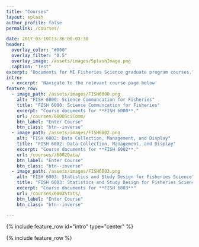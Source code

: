 ```yaml
---
title: "Courses"
layout: splash
author_profile: false
permalink: /courses/

date: 2017-03-10T13:36:00-03:30
header:
  overlay_color: "#000"
  overlay_filter: "0.5"
  overlay_image: /assets/images/SplashImage.png
  caption: "Test"
excerpt: "Documents for MI Fisheries Science graduate program courses."
intro: 
  - excerpt: 'Navigate to the relevant course page below'
feature_row:
  - image_path: /assets/images/FISH6000.png
    alt: "FISH 6000: Science Communcation for Fisheries"
    title: "FISH 6000: Science Communcation for Fisheries"
    excerpt: "Course documents for **FISH 6000**."
    url: /courses/6000SciComm/
    btn_label: "Enter Course"
    btn_class: "btn--inverse"
  - image_path: /assets/images/FISH6002.png
    alt: "FISH 6002: Data Collection, Management, and Display"
    title: "FISH 6002: Data Collection, Management, and Display"
    excerpt: "Course documents for **FISH 6002**."
    url: /courses//6002Data/
    btn_label: "Enter Course"
    btn_class: "btn--inverse"
  - image_path: /assets/images/FISH6003.png
    alt: "FISH 6003: Statistics and Study Design for Fisheries Science"
    title: "FISH 6003: Statistics and Study Design for Fisheries Science"
    excerpt: "Course documents for **FISH 6003**"
    url: /courses/6003Stats/
    btn_label: "Enter Course"
    btn_class: "btn--inverse"

---
```


{% include feature_row id="intro" type="center" %}

{% include feature_row %}